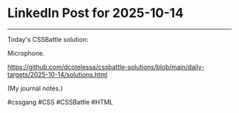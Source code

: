 # LinkedIn Post for 2025-10-14

---

Today's CSSBattle solution:

Microphone.

https://github.com/dcotelessa/cssbattle-solutions/blob/main/daily-targets/2025-10-14/solutions.html

(My journal notes.)

#cssgang #CSS #CSSBattle #HTML
